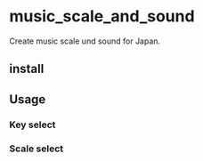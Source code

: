 # music_scale_and_sound
Create music scale und sound for Japan.

## install

## Usage

### Key select

### Scale select
